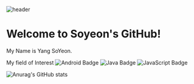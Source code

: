 ![header](https://capsule-render.vercel.app/api?type=waving&color=auto&height=300&section=header&text=Soyeon%20Yang&fontSize=90&fontAlign=65&fontColor=ffffff)

# Welcome to Soyeon's GitHub!
My Name is Yang SoYeon.

My field of Interest
![Android Badge](https://img.shields.io/badge/Android-3DDC84?style=flat-square&logo=Android&logoColor=white) ![Java Badge](https://img.shields.io/badge/Java-007396?style=flat-square&logo=Java&logoColor=white) ![JavaScript Badge](https://img.shields.io/badge/JavaScript-F7DF1E?style=flat-square&logo=JavaScript&logoColor=white) 

![Anurag's GitHub stats](https://github-readme-stats.vercel.app/api?username=anuraghazra&show_icons=true&theme=radical)
